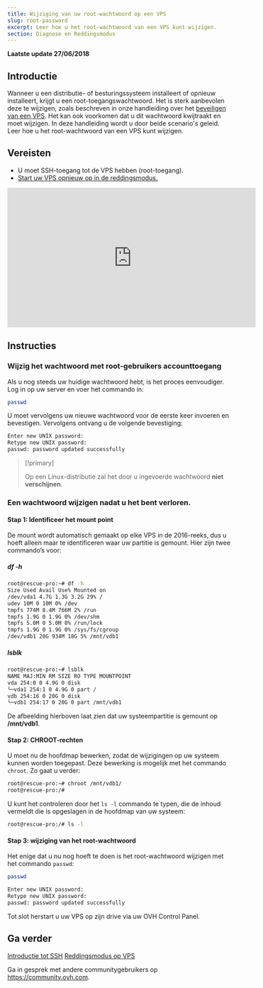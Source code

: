 ```yaml
---
title: Wijziging van uw root-wachtwoord op een VPS
slug: root-password
excerpt: Leer hoe u het root-wachtwoord van een VPS kunt wijzigen.
section: Diagnose en Reddingsmodus
---
```


**Laatste update 27/06/2018**

## Introductie

Wanneer u een distributie- of besturingssysteem installeert of opnieuw installeert, krijgt u een root-toegangswachtwoord. Het is sterk aanbevolen deze te wijzigen, zoals beschreven in onze handleiding over het [beveiligen van een VPS](https://docs.ovh.com/fr/vps/conseils-securisation-vps/). Het kan ook voorkomen dat u dit wachtwoord kwijtraakt en moet wijzigen. In deze handleiding wordt u door beide scenario's geleid.
Leer hoe u het root-wachtwoord van een VPS kunt wijzigen.

## Vereisten

- U moet SSH-toegang tot de VPS hebben (root-toegang).
- [Start uw VPS opnieuw op in de reddingsmodus.](https://docs.ovh.com/nl/vps/rescue)

<iframe width="560" height="315" src="https://www.youtube.com/embed/ua1qoTMq35g?rel=0" frameborder="0" allow="autoplay; encrypted-media" allowfullscreen></iframe>

## Instructies

### Wijzig het wachtwoord met  root-gebruikers accounttoegang

Als u nog steeds uw huidige wachtwoord hebt, is het proces eenvoudiger. Log in op uw server en voer het commando in: 

```sh
passwd
```

U moet vervolgens uw nieuwe wachtwoord voor de eerste keer invoeren en bevestigen. Vervolgens ontvang u de volgende bevestiging: 

```sh
Enter new UNIX password:
Retype new UNIX password:
passwd: password updated successfully
```

> [!primary]
>
> Op een Linux-distributie zal het door u ingevoerde wachtwoord **niet verschijnen**.
> 

### Een wachtwoord wijzigen nadat u het bent verloren.

#### Stap 1: Identificeer het mount point

De mount wordt automatisch gemaakt op elke VPS in de  2016-reeks, dus u hoeft alleen maar te identificeren waar uw partitie is gemount. Hier zijn twee commando‘s voor:

##### df -h

```sh
root@rescue-pro:~# df -h
Size Used Avail Use% Mounted on
/dev/vda1 4.7G 1.3G 3.2G 29% /
udev 10M 0 10M 0% /dev
tmpfs 774M 8.4M 766M 2% /run
tmpfs 1.9G 0 1.9G 0% /dev/shm
tmpfs 5.0M 0 5.0M 0% /run/lock
tmpfs 1.9G 0 1.9G 0% /sys/fs/cgroup
/dev/vdb1 20G 934M 18G 5% /mnt/vdb1
```

##### lsblk

```sh
root@rescue-pro:~# lsblk
NAME MAJ:MIN RM SIZE RO TYPE MOUNTPOINT
vda 254:0 0 4.9G 0 disk
└─vda1 254:1 0 4.9G 0 part /
vdb 254:16 0 20G 0 disk
└─vdb1 254:17 0 20G 0 part /mnt/vdb1
```

De afbeelding hierboven laat zien dat uw systeempartitie is gemount op **/mnt/vdb1**.


#### Stap 2: CHROOT-rechten

U moet nu de hoofdmap bewerken, zodat de wijzigingen op uw systeem kunnen worden toegepast. Deze bewerking is mogelijk met het commando `chroot`. Zo gaat u verder: 

```sh
root@rescue-pro:~# chroot /mnt/vdb1/
root@rescue-pro:/#
```

U kunt het controleren door het `ls -l` commando te typen, die de inhoud vermeldt die is opgeslagen in de hoofdmap van uw systeem:

```sh
root@rescue-pro:/# ls -l
```

#### Stap 3: wijziging van het root-wachtwoord 

Het enige dat u nu nog hoeft te doen is het root-wachtwoord wijzigen met het commando `passwd`:

```sh
passwd
```

```sh
Enter new UNIX password:
Retype new UNIX password:
passwd: password updated successfully
```

Tot slot herstart u uw VPS op zijn drive via uw OVH Control Panel. 

## Ga verder

[Introductie tot SSH](https://docs.ovh.com/nl/dedicated/ssh-introduction/)
[Reddingsmodus op VPS](https://docs.ovh.com/nl/vps/rescue/)

Ga in gesprek met andere communitygebruikers op <https://community.ovh.com>.